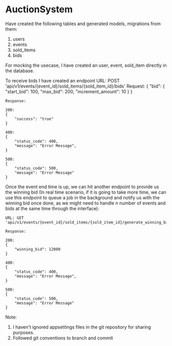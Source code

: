 # AuctionSystem

Have created the following tables and generated models, migrations from them:

1. users
2. events
3. sold_items
4. bids

For mocking the usecase, I have created an user, event, sold_item directly in the database.

To receive bids I have created an endpoint 
    URL: POST 'api/v1/events/{event_id}/sold_items/{sold_item_id}/bids'
    Request: 
    {
        "bid": {
            "start_bid": 100,
            "max_bid": 200,
            "increment_amount": 10
        }
    }

    Response:

    200:
    {
        "success": "true"
    }

    400:
    {
        "status_code": 400,
        "message": "Error Message",
    }

    500:
    {
        "status_code": 500,
        "message": "Error Message"
    }

Once the event end time is up, we can hit another endpoint to provide us the winning bid (In real time scenario, if it is going to take more time, we can use this endpoint to queue a job in the background and notify us with the winning bid once done, as we might need to handle n number of events and bids at the same time through the interface):

    URL: GET 'api/v1/events/{event_id}/sold_items/{sold_item_id}/generate_winning_bid'

    Response:

    200:
    {
        "winning_bid": 12000
    }

    400:
    {
        "status_code": 400,
        "message": "Error Message",
    }

    500:
    {
        "status_code": 500,
        "message": "Error Message"
    }


Note: 
1. I haven't ignored appsettings files in the git repository for sharing purposes.
2. Followed git conventions to branch and commit